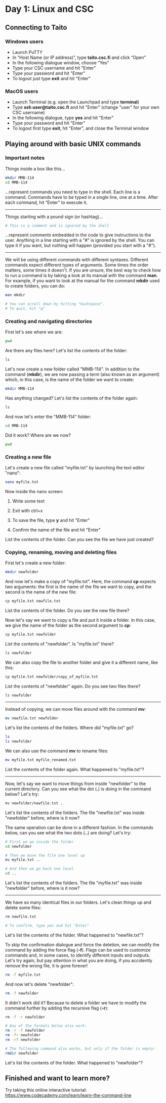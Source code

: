# Day 1: Linux and CSC

## Connecting to Taito

### Windows users

* Launch PuTTY
* In “Host Name (or IP address)”, type **taito.csc.fi** and click “Open”
* In the following dialogue window, choose “Yes”
* Type your CSC username and hit "Enter"
* Type your password and hit "Enter"
* To logout just type **exit** and hit "Enter"

### MacOS users

* Launch Terminal
(e.g. open the Launchpad and type **terminal**)
* Type **ssh user<span>@taito.csc.fi** and hit "Enter" (change "user" for your own CSC username)
* In the following dialogue, type **yes** and hit "Enter"
* Type your password and hit "Enter"
* To logout first type **exit**, hit "Enter", and close the Terminal window

## Playing around with basic UNIX commands

### Important notes

Things inside a box like this...

```bash
mkdir MMB-114
cd MMB-114
```
...represent commands you need to type in the shell. Each line is a command. Commands have to be typed in a single line, one at a time. After each command, hit “Enter” to execute it.

---

Things starting with a pound sign (or hashtag)...

```bash
# This is a comment and is ignored by the shell
```

...represent comments embedded in the code to give instructions to the user. Anything in a line starting with a "#" is ignored by the shell. You can type it if you want, but nothing will happen (provided you start with a "#").

---

We will be using different commands with different syntaxes. Different commands expect different types of arguments. Some times the order matters, some times it doesn't. If you are unsure, the best way to check how to run a command is by taking a look at its manual with the command **man**. For example, if you want to look at the manual for the command **mkdir** used to create folders, you can do:

```bash
man mkdir

# You can scroll down by hitting "backspace".
# To quit, hit "q"
```

### Creating and navigating directories

First let's see where we are:

```bash
pwd
```

Are there any files here? Let's list the contents of the folder:

```bash
ls
```

Let's now create a new folder called "MMB-114". In addition to the command (**mkdir**), we are now passing a term (also known as an argument) which, in this case, is the name of the folder we want to create:

```bash
mkdir MMB-114
```

Has anything changed? Let's list the contents of the folder again:

```bash
ls
```

And now let's enter the "MMB-114" folder:

```bash
cd MMB-114
```

Did it work? Where are we now?

```bash
pwd
```

### Creating a new file

Let's create a new file called "myfile.txt" by launching the text editor "nano":

```bash
nano myfile.txt
```

Now inside the nano screen:

1. Write some text

2. Exit with ctrl+x

3. To save the file, type **y** and hit "Enter"

4. Confirm the name of the file and hit "Enter"

List the contents of the folder. Can you see the file we have just created?


### Copying, renaming, moving and deleting files

First let's create a new folder:

```bash
mkdir newfolder
```

And now let's make a copy of "myfile.txt". Here, the command **cp** expects two arguments: the first is the name of the file we want to copy, and the second is the name of the new file:

```bash
cp myfile.txt newfile.txt
```

List the contents of the folder. Do you see the new file there?  

Now let's say we want to copy a file and put it inside a folder. In this case, we give the name of the folder as the second argument to **cp**:

```bash
cp myfile.txt newfolder
```

List the contents of "newfolder". Is "myfile.txt" there?

```bash
ls newfolder
```

We can also copy the file to another folder and give it a different name, like this:

```bash
cp myfile.txt newfolder/copy_of_myfile.txt
```

List the contents of "newfolder" again.  Do you see two files there?

```bash
ls newfolder
```

---


Instead of copying, we can move files around with the command **mv**:

```bash
mv newfile.txt newfolder
```

Let's list the contents of the folders. Where did "myfile.txt" go?

```bash
ls
ls newfolder
```

We can also use the command **mv** to rename files:

```bash
mv myfile.txt myfile_renamed.txt
```

List the contents of the folder again. What happened to "myfile.txt"?

---

Now, let's say we want to move things from inside "newfolder" to the current directory. Can you see what the dot (**.**) is doing in the command below? Let's try:

```bash
mv newfolder/newfile.txt .
```

Let's list the contents of the folders. The file "newfile.txt" was inside "newfolder" before, where is it now?  

The same operation can be done in a different fashion. In the commands below, can you see what the two dots (**..**) are doing? Let's try:

```bash
# First we go inside the folder
cd newfolder

# Then we move the file one level up
mv myfile.txt ..

# And then we go back one level
cd ..
```

Let's list the contents of the folders. The file "myfile.txt" was inside "newfolder" before, where is it now?  

---

We have so many identical files in our folders. Let's clean things up and delete some files:

```bash
rm newfile.txt

# To confirm, type yes and hit "Enter"
```

Let's list the contents of the folder. What happened to "newfile.txt"?  

To skip the confirmation dialogue and force the deletion, we can modify the command by adding the force flag (**-f**). Flags can be used to customize commands and, in some cases, to identify different inputs and outputs. Let's try again, but pay attention in what you are doing, if you accidently remove the wrong file, it is gone forever!

```bash
rm -f myfile.txt
```

And now let's delete "newfolder":

```bash
rm -f newfolder
```

It didn't work did it? Because to delete a folder we have to modify the command further by adding the recursive flag (**-r**):

```bash
rm -f -r newfolder

# Any of the formats below also work:
rm -r -f newfolder
rm -fr newfolder
rm -rf newfolder

# The following command also works, but only if the folder is empty:
rmdir newfolder
```

Let's list the contents of the folder. What happened to "newfolder"?  


## Finished and want to learn more?

Try taking this online interactive tutorial: https://www.codecademy.com/learn/learn-the-command-line
